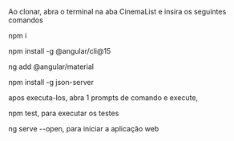 Ao clonar, abra o terminal na aba CinemaList e insira os seguintes comandos

npm i

npm install -g @angular/cli@15

ng add @angular/material

npm install -g json-server

apos executa-los, abra 1 prompts de comando e execute,

npm test, para executar os testes

ng serve --open, para iniciar a aplicação web
